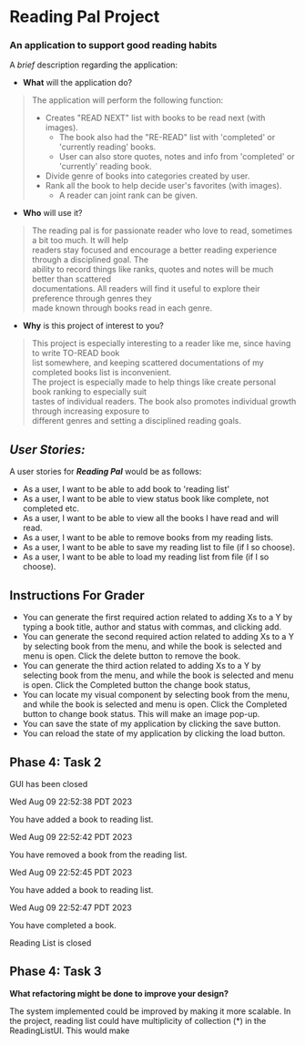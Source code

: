 # Reading Pal Project

### An application to support good reading habits

A *brief* description regarding the application:
- **What** will the application do?

> The application will perform the following function:
> - Creates "READ NEXT" list with books to be read next (with images).
>   - The book also had the "RE-READ" list with 'completed' or 'currently reading' books.
>   - User can also store quotes, notes and info from 'completed' or 'currently' reading book.
> - Divide genre of books into categories created by user.
> - Rank all the book to help decide user's favorites (with images).
>   - A reader can joint rank can be given.

- **Who** will use it?
> The reading pal is for passionate reader who love to read, sometimes a bit too much. It will help <br> 
> readers stay focused and encourage a better reading experience through a disciplined goal. The <br> 
> ability to record things like ranks, quotes and notes will be much better than scattered <br> 
> documentations. All readers will find it useful to explore their preference through genres they <br>
> made known through books read in each genre.


- **Why** is this project of interest to you?
> This project is especially interesting to a reader like me, since having to write TO-READ book <br> 
> list somewhere, and keeping scattered documentations of my completed books list is inconvenient. <br>
> The project is especially made to help things like create personal book ranking to especially suit <br>
> tastes of individual readers. The book also promotes individual growth through increasing exposure to <br>
> different genres and setting a disciplined reading goals.

  
  
## *User Stories:*


A user stories for ***Reading Pal*** would be as follows:
- As a user, I want to be able to add book to 'reading list' 
- As a user, I want to be able to view status book like complete, not completed etc.
- As a user, I want to be able to view all the books I have read and will read.
- As a user, I want to be able to remove books from my reading lists.
- As a user, I want to be able to save my reading list to file (if I so choose).
- As a user, I want to be able to load my reading list from file (if I so choose).

## Instructions For Grader

- You can generate the first required action related to adding Xs to a Y by typing a book title, author 
and status with commas, and clicking add.
- You can generate the second required action related to adding Xs to a Y by selecting book from the menu, 
and while the book is selected and menu is open. Click the delete button to remove the book.
- You can generate the third action related to adding Xs to a Y by selecting book from the menu,
  and while the book is selected and menu is open. Click the Completed button the change book status,
- You can locate my visual component by selecting book from the menu,
  and while the book is selected and menu is open. Click the Completed button to change book status. This will
make an image pop-up.
- You can save the state of my application by clicking the save button.
- You can reload the state of my application by clicking the load button.

## Phase 4: Task 2

GUI has been closed

Wed Aug 09 22:52:38 PDT 2023 

You have added a book to reading list.

Wed Aug 09 22:52:42 PDT 2023

You have removed a book from the reading list.

Wed Aug 09 22:52:45 PDT 2023

You have added a book to reading list.

Wed Aug 09 22:52:47 PDT 2023

You have completed a book.

Reading List is closed


## Phase 4: Task 3

**What refactoring might be done to improve your design?**

The system implemented could be improved by making it more scalable. In the project,
reading list could have multiplicity of collection (*) in the ReadingListUI. This 
would make 



